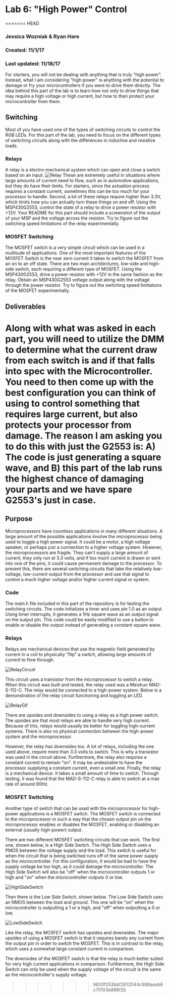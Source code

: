 # Lab 6: "High Power" Control
<<<<<<< HEAD
### Jessica Wozniak & Ryan Hare
### Created: 11/1/17
### Last updated: 11/18/17

For starters, you will not be dealing with anything that is truly "high power". Instead, what I am considering "high power" is anything with the 
potential to damage or fry your microcontrollers if you were to drive them directly. The idea behind this part of the lab is to learn how not only 
to drive things that may require a high voltage or high current, but how to then protect your microcontroller from them.

## Switching
Most of you have used one of the types of switching circuits to control the RGB LEDs. For this part of the lab, you need to focus on the different 
types of switching circuits along with the differences in inductive and resistive loads.

### Relays
A relay is a electro-mechanical system which can open and close a switch based on an input. 
![Relay](https://www.phidgets.com/docs/images/1/1d/3051_1_Relay_Diagram.jpg)
These are extremely useful in situations where large amounts of current need to flow, such as in automotive applications, but they do have their limits.
 For starters, since the actuation process requires a constant current, sometimes this can be too much for your processor to handle. Second, a lot of 
 these relays require higher than 3.3V, which limits how you can actually turn these things on and off. Using the MSP430G2553, control the state of a 
 relay to drive a power resistor with +12V. Your README for this part should include a screenshot of the output of your MSP and the voltage across the 
 resistor. Try to figure out the switching speed limitations of the relay experimentally.

### MOSFET Switching
The MOSFET switch is a very simple circuit which can be used in a multitude of applications. One of the most important features of the MOSFET Switch 
is the near zero current it takes to switch the MOSFET from an on to an off state. There are two main architectures, low-side and high-side switch, 
each requiring a different type of MOSFET. Using the MSP430G2553, drive a power resistor with +12V in the same fashion as the relay. Obtain an 
MSP430G2553 voltage output along with the voltage through the power resistor. Try to figure out the switching speed limitations of the MOSFET 
experimentally.

## Deliverables
Along with what was asked in each part, you will need to utilize the DMM to determine what the current draw from each switch is and if that falls into 
spec with the Microcontroller. You need to then come up with the best configuration you can think of using to control something that requires large 
current, but also protects your processor from damage. The reason I am asking you to do this with just the G2553 is: A) The code is just generating a 
square wave, and B) this part of the lab runs the highest chance of damaging your parts and we have spare G2553's just in case.
=======
## Purpose
Microprocessors have countless applications in many different situations. A large amount of the possible applications involve the microprocessor being used to toggle a high power signal. It could be a motor, a high voltage speaker, or perhaps just a connection to a higher voltage system. However, the microprocessors are fragile. They can't supply a large amount of current, they only run at 3.3 volts, and if too much current is drawn or sent into one of the pins, it could cause permanent damage to the processor. To prevent this, there are several switching circuits that take the relatively low-voltage, low-current output from the processor and use that signal to control a much higher voltage and/or higher current signal or system.

### Code
The main.h file included in this part of the repository is for testing the switching circuits. The code initializes a timer and uses pin 1.0 as an output. Using timer interrupts, it generates a 1Hz square wave as an output signal on the output pin. This code could be easily modified to use a button to enable or disable the output instead of generating a constant square wave.

### Relays
Relays are mechanical devices that use the magnetic field generated by current in a coil to physically "flip" a switch, allowing large amounts of current to flow through.

![RelayCircuit](https://raw.githubusercontent.com/RU09342/lab-6taking-control-over-your-embedded-life-rj/master/High%20Power%20Control/Assets/RelayCircuit.png)

This circuit uses a transistor from the microprocessor to switch a relay. When this circuit was built and tested, the relay used was a Meishuo MAD-S-112-C. The relay would be connected to a high-power system. Below is a demonstration of the relay circuit functioning and toggling an LED.

![RelayGif](https://raw.githubusercontent.com/RU09342/lab-6taking-control-over-your-embedded-life-rj/master/High%20Power%20Control/Assets/RelayGif.gif)

There are upsides and downsides to using a relay as a high power switch. The upsides are that most relays are able to handle very high current. Because of this, relays would usually be better for toggling high-current systems. There is also no physical connection between the high-power system and the microprocessor.

However, the relay has downsides too. A lot of relays, including the one used above, require more than 3.3 volts to switch. This is why a transistor was used in the circuit above. Furthermore, the relay also requires a constant current to remain "on". It may be undesirable to have the processor supplying a constant current, even a small one. Finally, the relay is a mechanical device. It takes a small amount of time to switch. Through testing, it was found that the MAD-S-112-C relay is able to switch at a max rate of around 90Hz.

### MOSFET Switching
Another type of switch that can be used with the microprocessor for high-power applications is a MOSFET switch. The MOSFET switch is connected to the microprocessor in such a way that the chosen output pin on the microprocessor enables or disables the MOSFET, enabling or disabling an external (usually high-power) output.

There are two different MOSFET switching circuits that can work. The first one, shown below, is a High Side Switch. The High Side Switch uses a PMOS between the voltage supply and the load. This switch is useful for when the circuit that is being switched runs off of the same power supply as the microcontroller. For this configuration, it would be bad to have the supply voltage be too high, as it could damage the microcontroller. The High Side Switch will also be "off" when the microcontroller outputs 1 or high and "on" when the microcontroller outputs 0 or low.

![HighSideSwitch](https://raw.githubusercontent.com/RU09342/lab-6taking-control-over-your-embedded-life-rj/master/High%20Power%20Control/Assets/HighSideSwitch.png)

Then there is the Low Side Switch, shown below. The Low Side Switch uses an NMOS between the load and ground. This one will be "on" when the microcontroller is outputting a 1 or a high, and "off" when outputting a 0 or low.

![LowSideSwitch](https://raw.githubusercontent.com/RU09342/lab-6taking-control-over-your-embedded-life-rj/master/High%20Power%20Control/Assets/LowSideSwitch.png)

Like the relay, the MOSFET switch has upsides and downsides. The major upsides of using a MOSFET switch is that it requires barely any current from the output pin in order to switch the MOSFET. This is in contrast to the relay, which uses a somewhat large constant current in comparison.

The downsides of the MOSFET switch is that the relay is much better suited for very high current applications in comparison. Furthermore, the High Side Switch can only be used when the supply voltage of the circuit is the same as the microcontroller's supply voltage.
>>>>>>> 9820f253bbf2612044c988aeab6c70103e898f2b
